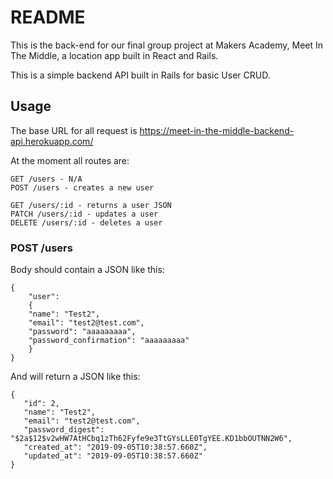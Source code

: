 # README

This is the back-end for our final group project at Makers Academy, Meet In The Middle, a location app built in React and Rails.

This is a simple backend API built in Rails for basic User CRUD.

## Usage

The base URL for all request is https://meet-in-the-middle-backend-api.herokuapp.com/

At the moment all routes are:

```
GET /users - N/A
POST /users - creates a new user

GET /users/:id - returns a user JSON
PATCH /users/:id - updates a user
DELETE /users/:id - deletes a user
```
### POST /users 

Body should contain a JSON like this:

```
{
    "user":
    {
    "name": "Test2",
    "email": "test2@test.com",
    "password": "aaaaaaaaa",
    "password_confirmation": "aaaaaaaaa"    
    }
}
```
And will return a JSON like this:

```
{
   "id": 2,
   "name": "Test2",
   "email": "test2@test.com",
   "password_digest": "$2a$12$v2wHW7AtHCbq1zTh62Fyfe9e3TtGYsLLE0TgYEE.KD1bbOUTNN2W6",
   "created_at": "2019-09-05T10:38:57.660Z",
   "updated_at": "2019-09-05T10:38:57.660Z"
}
```
